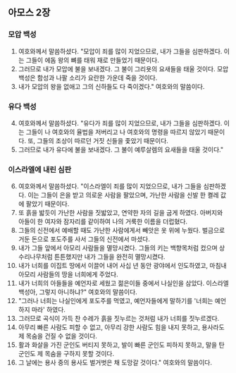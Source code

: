## 아모스 2장

### 모압 백성
1. 여호와께서 말씀하셨다. "모압이 죄를 많이 지었으므로, 내가 그들을 심판하겠다. 이는 그들이 에돔 왕의 뼈를 태워 재로 만들었기 때문이다.
2. 그러므로 내가 모압에 불을 보내겠다. 그 불이 그리욧의 요새들을 태울 것이다. 모압 백성은 함성과 나팔 소리가 요란한 가운데 죽을 것이다.
3. 내가 모압의 왕을 없애고 그의 신하들도 다 죽이겠다." 여호와의 말씀이다.
### 유다 백성
4. 여호와께서 말씀하셨다. "유다가 죄를 많이 지었으므로, 내가 그들을 심판하겠다. 이는 그들이 나 여호와의 율법을 저버리고 나 여호와의 명령을 따르지 않았기 때문이다. 또, 그들의 조상이 따르던 거짓 신들을 좇았기 때문이다.
5. 그러므로 내가 유다에 불을 보내겠다. 그 불이 예루살렘의 요새들을 태울 것이다."
### 이스라엘에 내린 심판
6. 여호와께서 말씀하셨다. "이스라엘이 죄를 많이 지었으므로, 내가 그들을 심판하겠다. 이는 그들이 은을 받고 의로운 사람을 팔았으며, 가난한 사람을 신발 한 켤레 값에 팔았기 때문이다.
7. 또 흙을 밟듯이 가난한 사람을 짓밟았고, 연약한 자의 길을 굽게 하였다. 아버지와 아들이 한 여자와 잠자리를 같이하여 나의 거룩한 이름을 더럽혔다.
8. 그들의 신전에서 예배할 때도 가난한 사람에게서 빼앗은 옷 위에 누웠다. 벌금으로 거둔 돈으로 포도주를 사서 그들의 신전에서 마셨다.
9. 내가 그들 앞에서 아모리 사람들을 멸망시켰다. 그들의 키는 백향목처럼 컸으며 상수리나무처럼 튼튼했지만 내가 그들을 완전히 멸망시켰다.
10. 내가 너희를 이집트 땅에서 이끌어 내어 사십 년 동안 광야에서 인도하였고, 마침내 아모리 사람들의 땅을 너희에게 주었다.
11. 내가 너희의 아들들을 예언자로 세웠고 젊은이들 중에서 나실인을 삼았다. 이스라엘 백성아, 그렇지 아니하냐?" 여호와의 말씀이다.
12. "그러나 너희는 나실인에게 포도주를 먹였고, 예언자들에게 말하기를 '너희는 예언하지 마라' 하였다.
13. 그러므로 곡식이 가득 찬 수레가 흙을 짓누르는 것처럼 내가 너희를 짓누르겠다.
14. 아무리 빠른 사람도 피할 수 없고, 아무리 강한 사람도 힘을 내지 못하고, 용사라도 제 목숨을 건질 수 없을 것이다.
15. 활과 화살을 가진 군인도 버티지 못하고, 발이 빠른 군인도 피하지 못하고, 말을 탄 군인도 제 목숨을 구하지 못할 것이다.
16. 그 날에는 용사 중의 용사도 벌거벗은 채 도망갈 것이다." 여호와의 말씀이다.